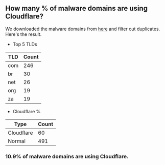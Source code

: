 ## How many % of malware domains are using Cloudflare?


We downloaded the malware domains from [here](https://urlhaus.abuse.ch) and filter out duplicates.
Here's the result.


[//]: # (start replacement)


- Top 5 TLDs

| TLD | Count |
| --- | --- |
| com | 246 |
| br | 30 |
| net | 26 |
| org | 19 |
| za | 19 |


- Cloudflare %

| Type | Count |
| --- | --- |
| Cloudflare | 60 |
| Normal | 491 |


### 10.9% of malware domains are using Cloudflare.
